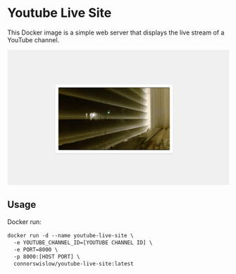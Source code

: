 # Youtube Live Site

This Docker image is a simple web server that displays the live stream of a YouTube channel.

![example image](demo.png)

## Usage

Docker run:

```
docker run -d --name youtube-live-site \
  -e YOUTUBE_CHANNEL_ID=[YOUTUBE CHANNEL ID] \
  -e PORT=8000 \
  -p 8000:[HOST PORT] \
  connorswislow/youtube-live-site:latest
```
